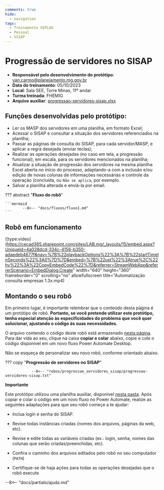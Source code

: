 ```yaml
---
comments: true
hide:
  - navigation
tags:
  - Treinamento SEPLAG
  - Pessoal
  - SISAP
---
```


# Progressão de servidores no SISAP

- **Responsável pelo desenvolvimento do protótipo**: yan.carmo@planejamento.mg.gov.br
- **Data do treinamento**: 05/10/2023
- **Local**: Sala SEE, Torre Minas, 11º andar
- **Turma treinada**: FHEMIG
- **Arquivo auxiliar**: [progressao-servidores-sisap.xlsx](https://github.com/lab-mg/automatizacoes/blob/main/robos/progressao_servidores_sisap/progressao-servidores-sisap.xlsx)

## Funções desenvolvidas pelo protótipo:

- Ler os MASP dos servidores em uma planilha, em formato Excel;
- Acessar o SISAP e consultar a situação dos servidores referenciados na planilha;
- Passar as páginas de consulta do SISAP, para cada servidor/MASP, e aplicar a regra desejada (enviar teclas);
- Realizar as operações desejadas (no caso em tela, a progressão funcional), em escala, para os servidores mencionados na planilha;
- Atualizar a situação de progressão dos servidores na mesma planilha Excel aberta no início do processo, adaptando-a com a inclusão e/ou edição de novas colunas de informações necessárias e controle da operação (concluída, ou `Não se aplica`, por exemplo.
- Salvar a planilha alterada e enviá-la por email.

??? abstract "**Fluxo do robô**"

    ```mermaid
            --8<-- "docs/fluxos/fluxo1.md"
    ```

## Robô em funcionamento

![type:video](https://cecad365.sharepoint.com/sites/LAB.mg/_layouts/15/embed.aspx?UniqueId=4a028dcd-334c-4156-b350-adaedeb4677f&nav=%7B%22playbackOptions%22%3A%7B%22startTimeInSeconds%22%3A0%7D%7D&embed=%7B%22ust%22%3Atrue%2C%22hv%22%3A%22CopyEmbedCode%22%7D&referrer=StreamWebApp&referrerScenario=EmbedDialog.Create" width="640" height="360" frameborder="0" scrolling="no" allowfullscreen title="Automatização consulta empresas 1.3x.mp4)

## Montando o seu robô

Em primeiro lugar, é importante relembrar que o conteúdo desta página é um protótipo de robô. **Portanto, se você pretende utilizar este protótipo, tenha especial atenção às especificidades do problema que você quer solucionar, ajustando o código às suas necessidades.**

O arquivo contendo o código deste robô está armazenado [nesta página](https://github.com/lab-mg/automatizacoes/blob/main/robos/progressao_servidores_sisap/progressao-servidores-sisap.txt). Para dar vida ao seu, clique na caixa **copiar e colar** abaixo, copie e cole o código disponível em um novo fluxo Power Automate Desktop.

Não se esqueça de personalizar seu novo robô, conforme orientado abaixo.


??? copy "**Progressão de servidores no SISAP**"

                --8<-- "robos/progressao_servidores_sisap/progressao-servidores-sisap.txt"

**Importante**

Este protótipo utilizou uma planilha auxiliar, disponível [nesta pasta](https://github.com/lab-mg/automatizacoes/blob/main/robos/progressao_servidores_sisap/). Após copiar e colar o código em um novo fluxo no Power Automate, realize as seguintes adaptações para que seu robô começe a te ajudar:

  - Inclua login e senha do SISAP.

  - Revise todas instâncias criadas (nomes dos arquivos, páginas da web, etc).

  - Revise e edite todas as variáveis criadas (ex.: login, senha, nomes das colunas que serão criadas/preenchidas, etc).

  - Confira o caminho dos arquivos editados pelo robô no seu computador (`PATH`)

  - Certifique-se de haja ações para todas as operações desejadas que o robô execute


--8<-- "docs/partials/ajuda.md"
